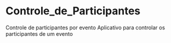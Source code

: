 # Controle_de_Participantes
Controle de participantes por evento
Aplicativo para controlar os participantes de um evento
